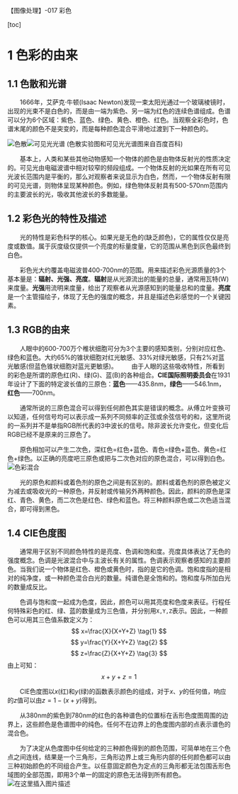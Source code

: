 【图像处理】-017 彩色

[toc]
# 1 色彩的由来

## 1.1 色散和光谱

&emsp;&emsp;1666年，艾萨克·牛顿(Isaac Newton)发现一束太阳光通过一个玻璃棱镜时，出现的光束不是白色的，而是由一端为紫色、另一端为红色的连续色谱组成。色谱可以分为6个区域：紫色、蓝色、绿色、黄色、橙色、红色。当观察全彩色时，色谱末尾的颜色不是突变的，而是每种颜色混合平滑地过渡到下一种颜色的。

![色散](https://img-blog.csdnimg.cn/20190120165813348.png?x-oss-process=image/watermark,type_ZmFuZ3poZW5naGVpdGk,shadow_10,text_aHR0cHM6Ly9ibG9nLmNzZG4ubmV0L2ZyZWVoYXdrems=,size_16,color_FFFFFF,t_70)![可见光光谱](https://img-blog.csdnimg.cn/20190120165943373.png?x-oss-process=image/watermark,type_ZmFuZ3poZW5naGVpdGk,shadow_10,text_aHR0cHM6Ly9ibG9nLmNzZG4ubmV0L2ZyZWVoYXdrems=,size_16,color_FFFFFF,t_70)
(色散实验图和可见光光谱图来自百度百科)

&emsp;&emsp;基本上，人类和某些其他动物感知一个物体的颜色是由物体反射光的性质决定的。可见光由电磁波谱中相对较窄的频段组成。一个物体反射的光如果在所有可见光波长范围内是平衡的，那么对观察者来说显示为白色，然而，一个物体反射有限的可见光谱，则物体呈现某种颜色。例如，绿色物体反射具有500-570nm范围内的主要波长的光，吸收其他波长的多数能量。

## 1.2 彩色光的特性及描述

&emsp;&emsp;光的特性是彩色科学的核心。如果光是无色的(缺乏颜色)，它的属性仅仅是亮度或数值。属于灰度级仅提供一个亮度的标量度量，它的范围从黑色到灰色最终到白色。

&emsp;&emsp;彩色光大约覆盖电磁波普400-700nm的范围。用来描述彩色光源质量的3个基本量是：**辐射、光强、亮度**。**辐射**是从光源流出的能量的总量，通常用瓦特(W)来度量。**光强**用流明来度量，给出了观察者从光源感知到的能量总和的度量。**亮度**是一个主管描绘子，体现了无色的强度的概念，并且是描述色彩感觉的一个关键因素。

## 1.3 RGB的由来

&emsp;&emsp;人眼中的600-700万个椎状细胞可分为3个主要的感知类别，分别对应红色、绿色和蓝色。大约65%的锥状细胞对红光敏感、33%对绿光敏感，只有2%对蓝光敏感(但蓝色锥状细胞对蓝光更敏感)。
&emsp;&emsp;由于人眼的这些吸收特性，所看到的彩色是所谓的原色红(R)、绿(G)、蓝(B)的各种组合。**CIE国际照明委员会**在1931年设计了下面的特定波长值的三原色：**蓝色**——435.8nm，**绿色**——546.1nm，**红色**——700nm。

&emsp;&emsp;通常所说的三原色混合可以得到任何颜色其实是错误的概念。从傅立叶变换可以知道，任何信号均可以表示成一系列不同频率的正弦或余弦信号的和，这里所说的一系列并不是单指RGB所代表的3中波长的信号。除非波长允许变化，但变化后RGB已经不是原来的三原色了。

&emsp;&emsp;原色相加可以产生二次色，深红色=红色+蓝色、青色=绿色+蓝色、黄色=红色+绿色。以正确的亮度吧三原色或把与二次色对应的原色混合，可以得到白色。
![色彩混合](https://img-blog.csdnimg.cn/20190120173048851.png)

&emsp;&emsp;光的原色和颜料或着色剂的原色之间是有区别的。颜料或着色剂的原色被定义为减去或吸收光的一种原色，并反射或传输另外两种颜色。因此，颜料的原色是深红、青色、黄色，而二次色是红色、绿色和蓝色。将三种颜料原色或二次色适当混合，即可得到黑色。

## 1.4 CIE色度图

&emsp;&emsp;通常用于区别不同颜色特性的是亮度、色调和饱和度。亮度具体表达了无色的强度概念。色调是光波混合中与主波长有关的属性。色调表示观察者感知的主要颜色。当我们说一个物体是红色、橙色或黄色时，指的是它的色调。饱和度指的是相对的纯净度，或一种颜色混合白光的数量。纯谱色是全饱和的。饱和度与所加白光的数量成反比。

&emsp;&emsp;色调与饱和度一起成为色度，因此，颜色可以用其亮度和色度来表征。行程任何特殊彩色的红、绿、蓝的数量成为三色值，并分别用`X,Y,Z`表示。因此，一种颜色可以用其三色值系数定义为：
$$
    x=\frac{X}{X+Y+Z} \tag{1}
$$
$$
    y=\frac{Y}{X+Y+Z} \tag{2}
$$
$$
    z=\frac{Z}{X+Y+Z} \tag{3}
$$
由上可知：
$$x+y+z = 1 \tag{4}$$

&emsp;&emsp;CIE色度图以$x$(红)和$y$(绿)的函数表示颜色的组成，对于$x、y$的任何值，响应的$z$值可以由$z=1-(x+y)$得到。

&emsp;&emsp;从380nm的紫色到780nm的红色的各种谱色的位置标在舌形色度图周围的边界上，这些颜色是色谱图中的纯色。任何不在边界上的色度图内部的点表示谱色的混合色。

&emsp;&emsp;为了决定从色度图中任何给定的三种颜色得到的颜色范围，可简单地在三个色点之间连线，结果是一个三角形，三角形边界上或三角形内部的任何颜色都可以由三种初始颜色的不同组合产生。以任意固定颜色为定点的三角形都无法包围舌形色域图的全部范围，即用3个单一的固定的原色无法得到所有颜色。
![在这里插入图片描述](https://img-blog.csdnimg.cn/20190120183121752.png?x-oss-process=image/watermark,type_ZmFuZ3poZW5naGVpdGk,shadow_10,text_aHR0cHM6Ly9ibG9nLmNzZG4ubmV0L2ZyZWVoYXdrems=,size_16,color_FFFFFF,t_70)




